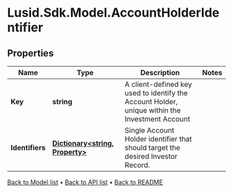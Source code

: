 # Lusid.Sdk.Model.AccountHolderIdentifier

## Properties

Name | Type | Description | Notes
------------ | ------------- | ------------- | -------------
**Key** | **string** | A client-defined key used to identify the Account Holder, unique within the Investment Account | 
**Identifiers** | [**Dictionary&lt;string, Property&gt;**](Property.md) | Single Account Holder identifier that should target the desired Investor Record. | 

[Back to Model list](../README.md#documentation-for-models) &#8226; [Back to API list](../README.md#documentation-for-api-endpoints) &#8226; [Back to README](../README.md)

